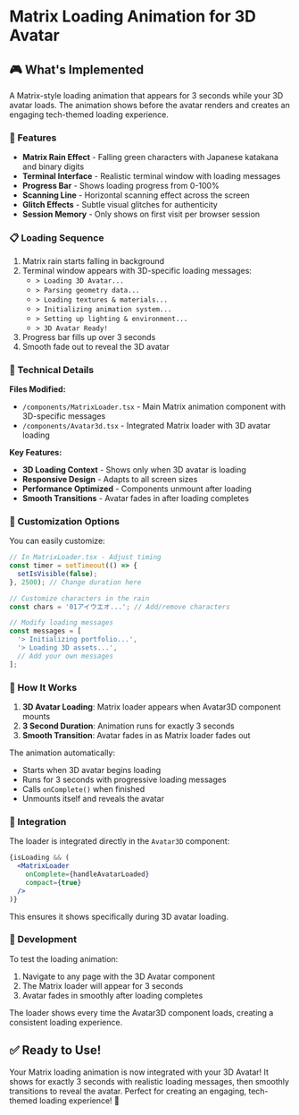 # Matrix Loading Animation for 3D Avatar

## 🎮 What's Implemented

A Matrix-style loading animation that appears for 3 seconds while your 3D avatar loads. The animation shows before the avatar renders and creates an engaging tech-themed loading experience.

### 🌟 Features
- **Matrix Rain Effect** - Falling green characters with Japanese katakana and binary digits
- **Terminal Interface** - Realistic terminal window with loading messages
- **Progress Bar** - Shows loading progress from 0-100%
- **Scanning Line** - Horizontal scanning effect across the screen
- **Glitch Effects** - Subtle visual glitches for authenticity
- **Session Memory** - Only shows on first visit per browser session

### 📋 Loading Sequence
1. Matrix rain starts falling in background
2. Terminal window appears with 3D-specific loading messages:
   - `> Loading 3D Avatar...`
   - `> Parsing geometry data...`
   - `> Loading textures & materials...`
   - `> Initializing animation system...`
   - `> Setting up lighting & environment...`
   - `> 3D Avatar Ready!`
3. Progress bar fills up over 3 seconds
4. Smooth fade out to reveal the 3D avatar

### 🔧 Technical Details

**Files Modified:**
- `/components/MatrixLoader.tsx` - Main Matrix animation component with 3D-specific messages
- `/components/Avatar3d.tsx` - Integrated Matrix loader with 3D avatar loading

**Key Features:**
- **3D Loading Context** - Shows only when 3D avatar is loading
- **Responsive Design** - Adapts to all screen sizes  
- **Performance Optimized** - Components unmount after loading
- **Smooth Transitions** - Avatar fades in after loading completes

### 🎨 Customization Options

You can easily customize:

```typescript
// In MatrixLoader.tsx - Adjust timing
const timer = setTimeout(() => {
  setIsVisible(false);
}, 2500); // Change duration here

// Customize characters in the rain
const chars = '01アイウエオ...'; // Add/remove characters

// Modify loading messages
const messages = [
  '> Initializing portfolio...',
  '> Loading 3D assets...',
  // Add your own messages
];
```

### 🚀 How It Works

1. **3D Avatar Loading**: Matrix loader appears when Avatar3D component mounts
2. **3 Second Duration**: Animation runs for exactly 3 seconds
3. **Smooth Transition**: Avatar fades in as Matrix loader fades out

The animation automatically:
- Starts when 3D avatar begins loading
- Runs for 3 seconds with progressive loading messages
- Calls `onComplete()` when finished  
- Unmounts itself and reveals the avatar

### 🎯 Integration

The loader is integrated directly in the `Avatar3D` component:

```jsx
{isLoading && (
  <MatrixLoader 
    onComplete={handleAvatarLoaded}
    compact={true}
  />
)}
```

This ensures it shows specifically during 3D avatar loading.

### 🔧 Development

To test the loading animation:
1. Navigate to any page with the 3D Avatar component
2. The Matrix loader will appear for 3 seconds
3. Avatar fades in smoothly after loading completes

The loader shows every time the Avatar3D component loads, creating a consistent loading experience.

## ✅ Ready to Use!

Your Matrix loading animation is now integrated with your 3D Avatar! It shows for exactly 3 seconds with realistic loading messages, then smoothly transitions to reveal the avatar. Perfect for creating an engaging, tech-themed loading experience! 🎉